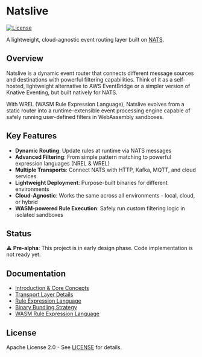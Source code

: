 # Natslive

[![License](https://img.shields.io/badge/License-Apache%202.0-blue.svg)](https://opensource.org/licenses/Apache-2.0)

A lightweight, cloud-agnostic event routing layer built on [NATS](https://nats.io).

## Overview

Natslive is a dynamic event router that connects different message sources and destinations with powerful filtering capabilities. Think of it as a self-hosted, lightweight alternative to AWS EventBridge or a simpler version of Knative Eventing, but built natively for NATS.

With WREL (WASM Rule Expression Language), Natslive evolves from a static router into a runtime-extensible event processing engine capable of safely running user-defined filters in WebAssembly sandboxes.

## Key Features

- **Dynamic Routing**: Update rules at runtime via NATS messages
- **Advanced Filtering**: From simple pattern matching to powerful expression languages (NREL & WREL)
- **Multiple Transports**: Connect NATS with HTTP, Kafka, MQTT, and cloud services
- **Lightweight Deployment**: Purpose-built binaries for different environments
- **Cloud-Agnostic**: Works the same across all environments - local, cloud, or hybrid
- **WASM-powered Rule Execution**: Safely run custom filtering logic in isolated sandboxes

## Status

⚠️ **Pre-alpha**: This project is in early design phase. Code implementation is not ready yet.

## Documentation

- [Introduction & Core Concepts](https://github.com/ha1tch/natslive/blob/main/doc/natslive-01-intro.md)
- [Transport Layer Details](https://github.com/ha1tch/natslive/blob/main/doc/natslive-02-transport.md)
- [Rule Expression Language](https://github.com/ha1tch/natslive/blob/main/doc/natslive-03-nrel.md)
- [Binary Bundling Strategy](https://github.com/ha1tch/natslive/blob/main/doc/natslive-04-bundling.md)
- [WASM Rule Expression Language](https://github.com/ha1tch/natslive/blob/main/doc/natslive-05-wrel.md)

## License

Apache License 2.0 - See [LICENSE](LICENSE) for details.